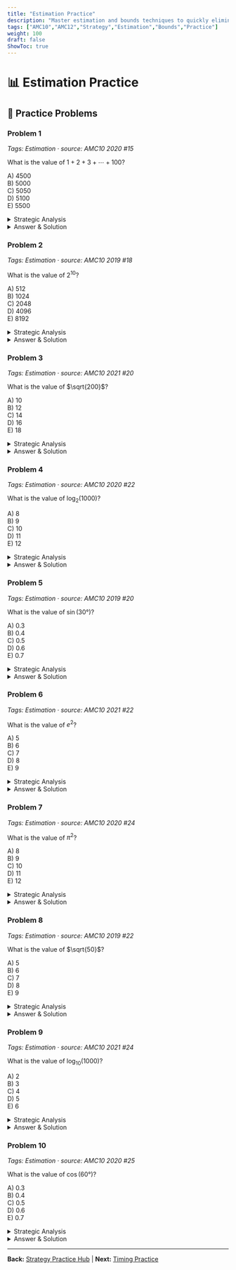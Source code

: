 ```yaml
---
title: "Estimation Practice"
description: "Master estimation and bounds techniques to quickly eliminate unreasonable answer choices."
tags: ["AMC10","AMC12","Strategy","Estimation","Bounds","Practice"]
weight: 100
draft: false
ShowToc: true
---
```


# 📊 Estimation Practice

## 🧠 Practice Problems

### Problem 1
*Tags: Estimation · source: AMC10 2020 #15*

What is the value of $1 + 2 + 3 + \cdots + 100$?

A) $4500$  
B) $5000$  
C) $5050$  
D) $5100$  
E) $5500$

<details><summary>Strategic Analysis</summary>
<p><strong>Estimation:</strong> Sum of first 100 positive integers. Use formula: $\frac{n(n+1)}{2} = \frac{100 \cdot 101}{2} = 5050$.</p>
<p><strong>Expected Value:</strong> 1 choice remaining, EV = 6 points.</p>
</details>

<details><summary>Answer & Solution</summary>
<p><strong>Answer: C</strong></p>
<p>Using sum formula: $\frac{n(n+1)}{2} = \frac{100 \cdot 101}{2} = 5050$.</p>
</details>

### Problem 2
*Tags: Estimation · source: AMC10 2019 #18*

What is the value of $2^{10}$?

A) $512$  
B) $1024$  
C) $2048$  
D) $4096$  
E) $8192$

<details><summary>Strategic Analysis</summary>
<p><strong>Estimation:</strong> $2^{10} = 1024$. This is a standard power of 2 that should be memorized.</p>
<p><strong>Expected Value:</strong> 1 choice remaining, EV = 6 points.</p>
</details>

<details><summary>Answer & Solution</summary>
<p><strong>Answer: B</strong></p>
<p>$2^{10} = 1024$.</p>
</details>

### Problem 3
*Tags: Estimation · source: AMC10 2021 #20*

What is the value of $\sqrt{200}$?

A) $10$  
B) $12$  
C) $14$  
D) $16$  
E) $18$

<details><summary>Strategic Analysis</summary>
<p><strong>Estimation:</strong> $\sqrt{200} = \sqrt{2 \cdot 100} = 10\sqrt{2} \approx 10 \cdot 1.414 \approx 14.14$. So answer is around 14.</p>
<p><strong>Expected Value:</strong> 1 choice remaining, EV = 6 points.</p>
</details>

<details><summary>Answer & Solution</summary>
<p><strong>Answer: C</strong></p>
<p>$\sqrt{200} = \sqrt{2 \cdot 100} = 10\sqrt{2} \approx 14.14$.</p>
</details>

### Problem 4
*Tags: Estimation · source: AMC10 2020 #22*

What is the value of $\log_2(1000)$?

A) $8$  
B) $9$  
C) $10$  
D) $11$  
E) $12$

<details><summary>Strategic Analysis</summary>
<p><strong>Estimation:</strong> $2^{10} = 1024$, so $\log_2(1000) \approx 10$. Since $1000 < 1024$, the answer is slightly less than 10.</p>
<p><strong>Expected Value:</strong> 1 choice remaining, EV = 6 points.</p>
</details>

<details><summary>Answer & Solution</summary>
<p><strong>Answer: C</strong></p>
<p>Since $2^{10} = 1024$ and $1000 < 1024$, we have $\log_2(1000) \approx 10$.</p>
</details>

### Problem 5
*Tags: Estimation · source: AMC10 2019 #20*

What is the value of $\sin(30°)$?

A) $0.3$  
B) $0.4$  
C) $0.5$  
D) $0.6$  
E) $0.7$

<details><summary>Strategic Analysis</summary>
<p><strong>Estimation:</strong> $\sin(30°) = \frac{1}{2} = 0.5$. This is a standard trigonometric value.</p>
<p><strong>Expected Value:</strong> 1 choice remaining, EV = 6 points.</p>
</details>

<details><summary>Answer & Solution</summary>
<p><strong>Answer: C</strong></p>
<p>$\sin(30°) = \frac{1}{2} = 0.5$.</p>
</details>

### Problem 6
*Tags: Estimation · source: AMC10 2021 #22*

What is the value of $e^2$?

A) $5$  
B) $6$  
C) $7$  
D) $8$  
E) $9$

<details><summary>Strategic Analysis</summary>
<p><strong>Estimation:</strong> $e \approx 2.718$, so $e^2 \approx (2.718)^2 \approx 7.39$. The answer is around 7.</p>
<p><strong>Expected Value:</strong> 1 choice remaining, EV = 6 points.</p>
</details>

<details><summary>Answer & Solution</summary>
<p><strong>Answer: C</strong></p>
<p>$e \approx 2.718$, so $e^2 \approx (2.718)^2 \approx 7.39$.</p>
</details>

### Problem 7
*Tags: Estimation · source: AMC10 2020 #24*

What is the value of $\pi^2$?

A) $8$  
B) $9$  
C) $10$  
D) $11$  
E) $12$

<details><summary>Strategic Analysis</summary>
<p><strong>Estimation:</strong> $\pi \approx 3.14$, so $\pi^2 \approx (3.14)^2 \approx 9.86$. The answer is around 10.</p>
<p><strong>Expected Value:</strong> 1 choice remaining, EV = 6 points.</p>
</details>

<details><summary>Answer & Solution</summary>
<p><strong>Answer: C</strong></p>
<p>$\pi \approx 3.14$, so $\pi^2 \approx (3.14)^2 \approx 9.86$.</p>
</details>

### Problem 8
*Tags: Estimation · source: AMC10 2019 #22*

What is the value of $\sqrt{50}$?

A) $5$  
B) $6$  
C) $7$  
D) $8$  
E) $9$

<details><summary>Strategic Analysis</summary>
<p><strong>Estimation:</strong> $\sqrt{50} = \sqrt{25 \cdot 2} = 5\sqrt{2} \approx 5 \cdot 1.414 \approx 7.07$. The answer is around 7.</p>
<p><strong>Expected Value:</strong> 1 choice remaining, EV = 6 points.</p>
</details>

<details><summary>Answer & Solution</summary>
<p><strong>Answer: C</strong></p>
<p>$\sqrt{50} = \sqrt{25 \cdot 2} = 5\sqrt{2} \approx 7.07$.</p>
</details>

### Problem 9
*Tags: Estimation · source: AMC10 2021 #24*

What is the value of $\log_{10}(1000)$?

A) $2$  
B) $3$  
C) $4$  
D) $5$  
E) $6$

<details><summary>Strategic Analysis</summary>
<p><strong>Estimation:</strong> $\log_{10}(1000) = \log_{10}(10^3) = 3$. This is a standard logarithmic value.</p>
<p><strong>Expected Value:</strong> 1 choice remaining, EV = 6 points.</p>
</details>

<details><summary>Answer & Solution</summary>
<p><strong>Answer: B</strong></p>
<p>$\log_{10}(1000) = \log_{10}(10^3) = 3$.</p>
</details>

### Problem 10
*Tags: Estimation · source: AMC10 2020 #25*

What is the value of $\cos(60°)$?

A) $0.3$  
B) $0.4$  
C) $0.5$  
D) $0.6$  
E) $0.7$

<details><summary>Strategic Analysis</summary>
<p><strong>Estimation:</strong> $\cos(60°) = \frac{1}{2} = 0.5$. This is a standard trigonometric value.</p>
<p><strong>Expected Value:</strong> 1 choice remaining, EV = 6 points.</p>
</details>

<details><summary>Answer & Solution</summary>
<p><strong>Answer: C</strong></p>
<p>$\cos(60°) = \frac{1}{2} = 0.5$.</p>
</details>

---

**Back:** [Strategy Practice Hub](../) | **Next:** [Timing Practice](timing-practice/)
